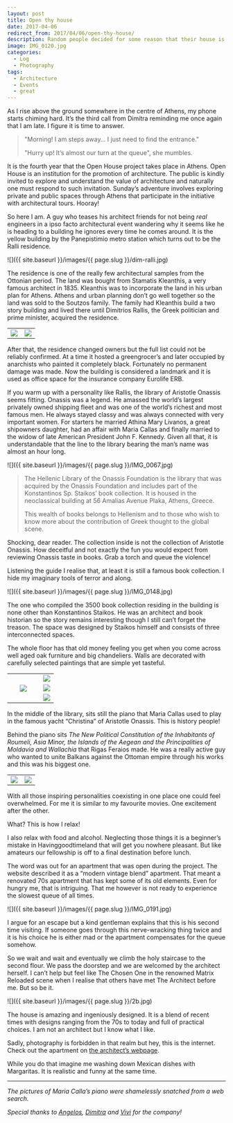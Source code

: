```yaml
---
layout: post
title: Open thy house
date: 2017-04-06
redirect_from: 2017/04/06/open-thy-house/
description: Random people decided for some reason that their house is a public place for a day. Other random people apparently read a lot about it.
image: IMG_0120.jpg
categories:
  - Log
  - Photography
tags:
  - Architecture
  - Events
  - great
---
```


As I rise above the ground somewhere in the centre of Athens, my phone starts chiming hard. It’s the third call from Dimitra reminding me once again that I am late. I figure it is time to answer.

> "Morning! I am steps away… I just need to find the entrance."
>
> "Hurry up! It’s almost our turn at the queue", she mumbles.

It is the fourth year that the Open House project takes place in Athens. Open House is an institution for the promotion of architecture. The public is kindly invited to explore and understand the value of architecture and naturally one must respond to such invitation. Sunday’s adventure involves exploring private and public spaces through Athens that participate in the initiative with architectural tours. Hooray!

<!--more-->

So here I am. A guy who teases his architect friends for not being _real_ engineers in a ipso facto architectural event wandering why it seems like he is heading to a building he ignores every time he comes around. It is the yellow building by the Panepistimio metro station which turns out to be the Ralli residence.

![]({{ site.baseurl }}/images/{{ page.slug }}/dim-ralli.jpg)

The residence is one of the really few architectural samples from the Ottonian period. The land was bought from Stamatis Kleanthis, a very famous architect in 1835. Kleanthis was to incorporate the land in his urban plan for Athens. Athens and urban planning don’t go well together so the land was sold to the Soutzos family. The family had Kleanthis build a two story building and lived there until Dimitrios Rallis, the Greek politician and prime minister, acquired the residence.

<table style="width:100%">
  <tr>
    <td style="width:50%"><a href="{{ site.baseurl }}/images/{{ page.slug }}/group1/1.jpg"><img src="{{ site.baseurl }}/images/{{ page.slug }}/group1/1.jpg"/></a></td>
    <td style="width:50%"><a href="{{ site.baseurl }}/images/{{ page.slug }}/group1/2.jpg"><img src="{{ site.baseurl }}/images/{{ page.slug }}/group1/2.jpg"/></a></td>
  </tr>
</table>

After that, the residence changed owners but the full list could not be reliably confirmed. At a time it hosted a greengrocer’s and later occupied by anarchists who painted it completely black. Fortunately no permanent damage was made. Now the building is considered a landmark and it is used as office space for the insurance company Eurolife ERB.

If you warm up with a personality like Rallis, the library of Aristotle Onassis seems fitting. Onassis was a legend. He amassed the world’s largest privately owned shipping fleet and was one of the world’s richest and most famous men. He always stayed classy and was always connected with very important women. For starters he married Athina Mary Livanos, a great shipowners daughter, had an affair with Maria Callas and finally married to the widow of late American President John F. Kennedy. Given all that, it is understandable that the line to the library bearing the man’s name was almost an hour long.

![]({{ site.baseurl }}/images/{{ page.slug }}/IMG_0067.jpg)

> The Hellenic Library of the Onassis Foundation is the library that was acquired by the Onassis Foundation and includes part of the Konstantinos Sp. Staikos’ book collection. It is housed in the neoclassical building at 56 Amalias Avenue Plaka, Athens, Greece.
>
> This wealth of books belongs to Hellenism and to those who wish to know more about the contribution of Greek thought to the global scene.

Shocking, dear reader. The collection inside is not the collection of Aristotle Onassis. How deceitful and not exactly the fun you would expect from reviewing Onassis taste in books. Grab a torch and queue the violence!

Listening the guide I realise that, at least it is still a famous book collection. I hide my imaginary tools of terror and along.

![]({{ site.baseurl }}/images/{{ page.slug }}/IMG_0148.jpg)

The one who compiled the 3500 book collection residing in the building is none other than Konstantinos Staikos. He was an architect and book historian so the story remains interesting though I still can’t forget the treason. The space was designed by Staikos himself and consists of three interconnected spaces.

The whole floor has that old money feeling you get when you come across well aged oak furniture and big chandeliers. Walls are decorated with carefully selected paintings that are simple yet tasteful.

<table style="width:100%">
  <tr>
    <th rowspan="3" style="width:70%"><a href="{{ site.baseurl }}/images/{{ page.slug }}/group2/1.jpg"><img src="{{ site.baseurl }}/images/{{ page.slug }}/group2/1.jpg"/></a></th>
    <td style="width:30%"><a href="{{ site.baseurl }}/images/{{ page.slug }}/group2/2.jpg"><img src="{{ site.baseurl }}/images/{{ page.slug }}/group2/2.jpg"/></a></td>
  </tr>
  <tr>
  	<td style="width:30%"><a href="{{ site.baseurl }}/images/{{ page.slug }}/group2/3.jpg"><img src="{{ site.baseurl }}/images/{{ page.slug }}/group2/3.jpg"/></a></td>
  </tr>
  <tr>
  	<td style="width:30%"><a href="{{ site.baseurl }}/images/{{ page.slug }}/group2/4.jpg"><img src="{{ site.baseurl }}/images/{{ page.slug }}/group2/4.jpg"/></a></td>
  </tr>
</table>

In the middle of the library, sits still the piano that Maria Callas used to play in the famous yacht “Christina” of Aristotle Onassis. This is history people!

Behind the piano sits _The New Political Constitution of the Inhabitants of Roumeli, Asia Minor, the Islands of the Aegean and the Principalities of Moldavia and Wallachia_ that Rigas Feraios made. He was a really active guy who wanted to unite Balkans against the Ottoman empire through his works and this was his biggest one.

<table style="width:100%">
  <tr>
    <td style="width:50%"><a href="{{ site.baseurl }}/images/{{ page.slug }}/group3/1.png"><img src="{{ site.baseurl }}/images/{{ page.slug }}/group3/1.png"/></a></td>
    <td style="width:50%"><a href="{{ site.baseurl }}/images/{{ page.slug }}/group3/2.jpg"><img src="{{ site.baseurl }}/images/{{ page.slug }}/group3/2.jpg"/></a></td>
  </tr>
</table>

With all those inspiring personalities coexisting in one place one could feel overwhelmed. For me it is similar to my favourite movies. One excitement after the other.

What? This is how I relax!

I also relax with food and alcohol. Neglecting those things it is a beginner’s mistake in Havinggoodtimeland that will get you nowhere pleasant. But like amateurs our fellowship is off to a final destination before lunch.

The word was out for an apartment that was open during the project. The website described it as a “modern vintage blend” apartment. That meant a renovated 70s apartment that has kept some of its old elements. Even for hungry me, that is intriguing. That me however is not ready to experience the slowest queue of all times.

![]({{ site.baseurl }}/images/{{ page.slug }}/IMG_0191.jpg)

I argue for an escape but a kind gentleman explains that this is his second time visiting. If someone goes through this nerve-wracking thing twice and it is his choice he is either mad or the apartment compensates for the queue somehow.

So we wait and wait and eventually we climb the holy staircase to the second flour. We pass the doorstep and we are welcomed by the architect herself. I can’t help but feel like The Chosen One in the renowned Matrix Reloaded scene when I realise that others have met The Architect before me. But so be it.

![]({{ site.baseurl }}/images/{{ page.slug }}/2b.jpg)

The house is amazing and ingeniously designed. It is a blend of recent times with designs ranging from the 70s to today and full of practical choices. I am not an architect but I know what I like.

Sadly, photography is forbidden in that realm but hey, this is the internet. Check out the apartment on [the architect’s webpage](https:///archivirus.com/c1/p97/the-vintage-modern-blend-apartment).

While you do that imagine me washing down Mexican dishes with Margaritas. It is realistic and funny at the same time.

---

_The pictures of Maria Calla’s piano were shamelessly snatched from a web search._

_Special thanks to [Angelos](https://www.instagram.com/angelopantazis/), [Dimitra](https://www.instagram.com/dimitra1607/) and [Vivi](https://www.instagram.com/vivipap/) for the company!_
